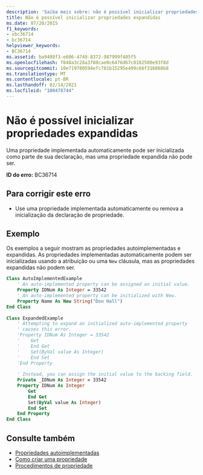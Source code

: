 ```yaml
---
description: 'Saiba mais sobre: não é possível inicializar propriedades expandidas'
title: Não é possível inicializar propriedades expandidas
ms.date: 07/20/2015
f1_keywords:
- vbc36714
- bc36714
helpviewer_keywords:
- BC36714
ms.assetid: ba9408f3-e606-4749-8372-987999f405f5
ms.openlocfilehash: f848a3c28a3f80cae0c6476d67c8182508e93f8d
ms.sourcegitcommit: 10e719780594efc781b15295e499c66f316068b8
ms.translationtype: MT
ms.contentlocale: pt-BR
ms.lasthandoff: 02/14/2021
ms.locfileid: "100478744"
---
```

# <a name="expanded-properties-cannot-be-initialized"></a>Não é possível inicializar propriedades expandidas

Uma propriedade implementada automaticamente pode ser inicializada como parte de sua declaração, mas uma propriedade expandida não pode ser.  
  
 **ID do erro:** BC36714  
  
## <a name="to-correct-this-error"></a>Para corrigir este erro  
  
- Use uma propriedade implementada automaticamente ou remova a inicialização da declaração de propriedade.  
  
## <a name="example"></a>Exemplo  

 Os exemplos a seguir mostram as propriedades autoimplementadas e expandidas. As propriedades implementadas automaticamente podem ser inicializadas usando a atribuição ou uma `New` cláusula, mas as propriedades expandidas não podem ser.  
  
```vb  
Class AutoImplementedExample  
    ' An auto-implemented property can be assigned an initial value.  
    Property IDNum As Integer = 33542  
    ' An auto-implemented property can be initialized with New.  
    Property Name As New String("Don Hall")  
End Class  
  
Class ExpandedExample  
    ' Attempting to expand an initialized auto-implemented property  
    ' causes this error.  
    'Property IDNum As Integer = 33542  
    '    Get  
    '    End Get  
    '    Set(ByVal value As Integer)  
    '    End Set  
    'End Property  
  
    ' Instead, you can assign the initial value to the backing field.  
    Private _IDNum As Integer = 33542  
    Property IDNum As Integer  
        Get  
        End Get  
        Set(ByVal value As Integer)  
        End Set  
    End Property  
End Class  
```  
  
## <a name="see-also"></a>Consulte também

- [Propriedades autoimplementadas](../programming-guide/language-features/procedures/auto-implemented-properties.md)
- [Como criar uma propriedade](../programming-guide/language-features/procedures/how-to-create-a-property.md)
- [Procedimentos de propriedade](../programming-guide/language-features/procedures/property-procedures.md)
